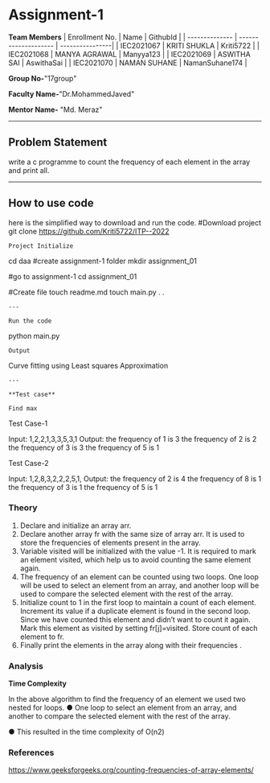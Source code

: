 # Assignment-1

**Team Members**
|   Enrollment No.  |   Name                 | GithubId        |
|   --------------  |   -------------------- | ----------------|
|    IEC2021067     |   KRITI SHUKLA         | Kriti5722       |
|    IEC2021068     |   MANYA AGRAWAL        | Manyya123       |
|    IEC2021069     |   ASWITHA SAI          | AswithaSai      |
|    IEC2021070     |   NAMAN SUHANE         | NamanSuhane174  |

**Group No-**"17group"

**Faculty Name-**"Dr.MohammedJaved"

**Mentor Name-** "Md. Meraz"

---
## Problem Statement
   write a c programme to count the frequency of each element in the array and print all.

---
## How to use code
here is the simplified way to download and run the code.
#Download project
git clone https://github.com/Kriti5722/ITP--2022 
```
Project Initialize 
```
cd daa
#create assignment-1 folder
mkdir assignment_01

#go to assignment-1
cd assignment_01

#Create file
touch readme.md
touch main.py
.
.
```
---

Run the code
```
python main.py
```
Output
```
Curve fitting using Least squares Approximation
```
---

**Test case**

Find max
```
Test Case-1

Input:
1,2,2,1,3,3,5,3,1
Output:
 the frequency of 1 is 3
 the frequency of 2 is 2
 the frequency of 3 is 3
 the frequency of 5 is 1
 
Test Case-2

Input:
1,2,8,3,2,2,2,5,1,
Output:
 the frequency of 2 is 4
 the frequency of 8 is 1
 the frequency of 3 is 1
 the frequency of 5 is 1
 
 
### Theory
1. Declare and initialize an array arr. 
2. Declare another array fr with the same size of array arr. It is used to store the 
frequencies of elements present in the array. 
3. Variable visited will be initialized with the value -1. It is required to mark an element 
visited, which help us to avoid counting the same element again. 
4. The frequency of an element can be counted using two loops. One loop will be used 
to select an element from an array, and another loop will be used to compare the 
selected element with the rest of the array. 
5. Initialize count to 1 in the first loop to maintain a count of each element. Increment its 
value if a duplicate element is found in the second loop. Since we have counted this 
element and didn’t want to count it again. Mark this element as visited by setting 
fr[j]=visited. Store count of each element to fr.
6. Finally print the elements in the array along with their frequencies .

### Analysis

**Time Complexity**

In the above algorithm to find the frequency of an 
element we used two nested for loops. 
● One loop to select an element from an array, and 
another to compare the selected element with 
the rest of the array. 
 
● This resulted in the time complexity of O(n2)


### References
https://www.geeksforgeeks.org/counting-frequencies-of-array-elements/




